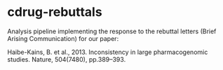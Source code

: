 cdrug-rebuttals
===============

Analysis pipeline implementing the response to the rebuttal letters (Brief Arising Communication) for our paper:

Haibe-Kains, B. et al., 2013. Inconsistency in large pharmacogenomic studies. Nature, 504(7480), pp.389–393.
